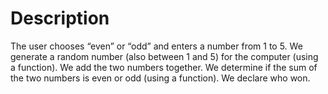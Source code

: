 # Description 

The user chooses “even” or “odd” and enters a number from 1 to 5. We generate a random number (also between 1 and 5) for the computer (using a function). We add the two numbers together. We determine if the sum of the two numbers is even or odd (using a function). We declare who won.
